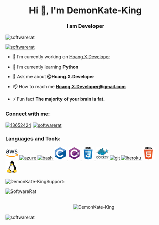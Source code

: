 <h1 align="center">Hi 👋, I'm DemonKate-King</h1>
<h3 align="center">I am Developer</h3>

<p align="left"> <img src="https://komarev.com/ghpvc/?username=softwarerat&label=Profile%20views&color=b6330e&style=flat" alt="softwarerat" /> </p>

<p align="left"> <a href="https://github.com/DemonKate-King/Sqli-King"><img src="https://github-profile-trophy.vercel.app/?username=softwarerat" alt="softwarerat" /></a> </p>

- 🔭 I’m currently working on [Hoang.X.Developer](https://github.com/DemonKate-King/Sqli-King)

- 🌱 I’m currently learning **Python**

- 💬 Ask me about **@Hoang.X.Developer**

- 📫 How to reach me **Hoang.X.Developer@gmail.com**

- ⚡ Fun fact **The majority of your brain is fat.**

<h3 align="left">Connect with me:</h3>
<p align="left">
<a href="https://zalo.me/g/kwhvyt167" target="blank"><img align="center" src="https://cdn.haitrieu.com/wp-content/uploads/2022/01/Logo-Zalo-Arc.png" alt="13652424" height="30" width="30" /></a>
<a href="#" target="blank"><img align="center" src="https://raw.githubusercontent.com/rahuldkjain/github-profile-readme-generator/master/src/images/icons/Social/youtube.svg" alt="softwarerat" height="30" width="40" /></a>
</p>

<h3 align="left">Languages and Tools:</h3>
<p align="left"> <a href="https://aws.amazon.com" target="_blank"> <img src="https://raw.githubusercontent.com/devicons/devicon/master/icons/amazonwebservices/amazonwebservices-original-wordmark.svg" alt="aws" width="40" height="40"/> </a> <a href="https://azure.microsoft.com/en-in/" target="_blank"> <img src="https://www.vectorlogo.zone/logos/microsoft_azure/microsoft_azure-icon.svg" alt="azure" width="40" height="40"/> </a> <a href="https://www.gnu.org/software/bash/" target="_blank"> <img src="https://www.vectorlogo.zone/logos/gnu_bash/gnu_bash-icon.svg" alt="bash" width="40" height="40"/> </a> <a href="https://www.cprogramming.com/" target="_blank"> <img src="https://raw.githubusercontent.com/devicons/devicon/master/icons/c/c-original.svg" alt="c" width="40" height="40"/> </a> <a href="https://www.w3schools.com/cs/" target="_blank"> <img src="https://raw.githubusercontent.com/devicons/devicon/master/icons/csharp/csharp-original.svg" alt="csharp" width="40" height="40"/> </a> <a href="https://www.w3schools.com/css/" target="_blank"> <img src="https://raw.githubusercontent.com/devicons/devicon/master/icons/css3/css3-original-wordmark.svg" alt="css3" width="40" height="40"/> </a> <a href="https://www.docker.com/" target="_blank"> <img src="https://raw.githubusercontent.com/devicons/devicon/master/icons/docker/docker-original-wordmark.svg" alt="docker" width="40" height="40"/> </a> <a href="https://git-scm.com/" target="_blank"> <img src="https://www.vectorlogo.zone/logos/git-scm/git-scm-icon.svg" alt="git" width="40" height="40"/> </a> <a href="https://heroku.com" target="_blank"> <img src="https://www.vectorlogo.zone/logos/heroku/heroku-icon.svg" alt="heroku" width="40" height="40"/> </a> <a href="https://www.w3.org/html/" target="_blank"> <img src="https://raw.githubusercontent.com/devicons/devicon/master/icons/html5/html5-original-wordmark.svg" alt="html5" width="40" height="40"/> </a> <a href="https://www.linux.org/" target="_blank"> <img src="https://raw.githubusercontent.com/devicons/devicon/master/icons/linux/linux-original.svg" alt="linux" width="40" height="40"/> </a> </p>
<p><img align="left" src="https://github-readme-stats.vercel.app/api/top-langs?username=DemonKate-King&show_icons=true&locale=en&layout=compact" alt="DemonKate-King"

<h3 align="left">Support:</h3>
<p><a href="https://www.buymeacoffee.com/HoangDeveloper"> <img align="left" src="https://cdn.buymeacoffee.com/buttons/v2/default-yellow.png" height="50" width="210" alt="SoftwareRat" /></a></p><br><br>



<p>&nbsp;<img align="center" src="https://github-readme-stats.vercel.app/api?username=DemonKate-King&show_icons=true&theme=onedark&locale=en" alt="DemonKate-King" /></p>




<p><img align="center" src="https://github-readme-streak-stats.herokuapp.com/?user=softwarerat&theme=dark" alt="softwarerat" /></p>






